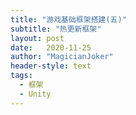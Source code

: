 ```yaml
---
title: "游戏基础框架搭建(五)"
subtitle: "热更新框架"
layout: post
date:   2020-11-25
author: "MagicianJoker"
header-style: text
tags:
  - 框架
  - Unity
---
```


